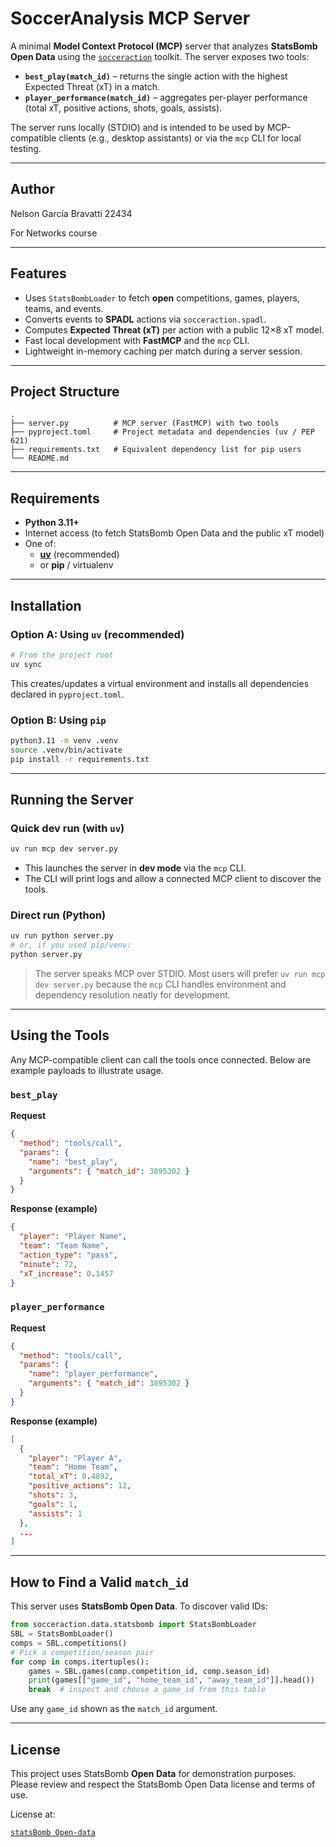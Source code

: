 # SoccerAnalysis MCP Server

A minimal **Model Context Protocol (MCP)** server that analyzes **StatsBomb Open Data** using the
[`socceraction`](https://socceraction.readthedocs.io/) toolkit. The server exposes two tools:

- **`best_play(match_id)`** – returns the single action with the highest Expected Threat (xT) in a match.
- **`player_performance(match_id)`** – aggregates per-player performance (total xT, positive actions, shots, goals, assists).

The server runs locally (STDIO) and is intended to be used by MCP-compatible clients (e.g., desktop assistants) or via the `mcp` CLI for local testing.

---

## Author

Nelson García Bravatti 22434

For Networks course

---

## Features

- Uses `StatsBombLoader` to fetch **open** competitions, games, players, teams, and events.
- Converts events to **SPADL** actions via `socceraction.spadl`.
- Computes **Expected Threat (xT)** per action with a public 12×8 xT model.
- Fast local development with **FastMCP** and the `mcp` CLI.
- Lightweight in-memory caching per match during a server session.

---

## Project Structure

```
.
├── server.py          # MCP server (FastMCP) with two tools
├── pyproject.toml     # Project metadata and dependencies (uv / PEP 621)
├── requirements.txt   # Equivalent dependency list for pip users
└── README.md
```

---

## Requirements

- **Python 3.11+**
- Internet access (to fetch StatsBomb Open Data and the public xT model)
- One of:
  - **[uv](https://github.com/astral-sh/uv)** (recommended)
  - or **pip** / virtualenv

---

## Installation

### Option A: Using `uv` (recommended)

```bash
# From the project root
uv sync
```

This creates/updates a virtual environment and installs all dependencies declared in `pyproject.toml`.

### Option B: Using `pip`

```bash
python3.11 -m venv .venv
source .venv/bin/activate
pip install -r requirements.txt
```

---

## Running the Server

### Quick dev run (with `uv`)

```bash
uv run mcp dev server.py
```

- This launches the server in **dev mode** via the `mcp` CLI.
- The CLI will print logs and allow a connected MCP client to discover the tools.

### Direct run (Python)

```bash
uv run python server.py
# or, if you used pip/venv:
python server.py
```

> The server speaks MCP over STDIO. Most users will prefer `uv run mcp dev server.py` because the `mcp` CLI
> handles environment and dependency resolution neatly for development.

---

## Using the Tools

Any MCP-compatible client can call the tools once connected. Below are example payloads to illustrate usage.

### `best_play`

**Request**
```json
{
  "method": "tools/call",
  "params": {
    "name": "best_play",
    "arguments": { "match_id": 3895302 }
  }
}
```

**Response (example)**
```json
{
  "player": "Player Name",
  "team": "Team Name",
  "action_type": "pass",
  "minute": 72,
  "xT_increase": 0.1457
}
```

### `player_performance`

**Request**
```json
{
  "method": "tools/call",
  "params": {
    "name": "player_performance",
    "arguments": { "match_id": 3895302 }
  }
}
```

**Response (example)**
```json
[
  {
    "player": "Player A",
    "team": "Home Team",
    "total_xT": 0.4892,
    "positive_actions": 12,
    "shots": 3,
    "goals": 1,
    "assists": 1
  },
  ...
]
```

---

## How to Find a Valid `match_id`

This server uses **StatsBomb Open Data**. To discover valid IDs:

```python
from socceraction.data.statsbomb import StatsBombLoader
SBL = StatsBombLoader()
comps = SBL.competitions()
# Pick a competition/season pair
for comp in comps.itertuples():
    games = SBL.games(comp.competition_id, comp.season_id)
    print(games[["game_id", "home_team_id", "away_team_id"]].head())
    break  # inspect and choose a game_id from this table
```

Use any `game_id` shown as the `match_id` argument.

---

## License

This project uses StatsBomb **Open Data** for demonstration purposes. Please review and respect the
StatsBomb Open Data license and terms of use.

License at:

[`statsBomb Open-data`](https://github.com/statsbomb/open-data/blob/master/LICENSE.pdf)
